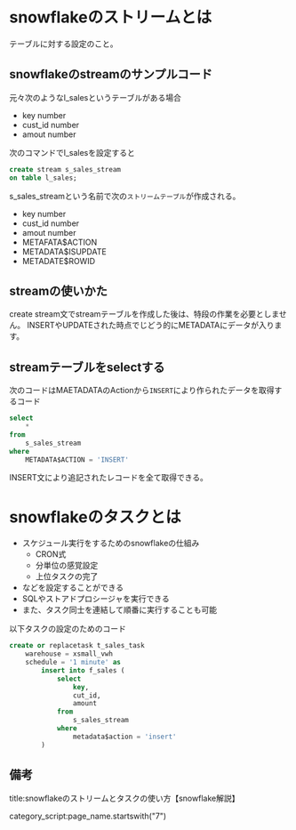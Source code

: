 





# snowflakeのストリームとは

テーブルに対する設定のこと。

## snowflakeのstreamのサンプルコード

元々次のようなl_salesというテーブルがある場合

- key     number
- cust_id number
- amout   number

次のコマンドでl_salesを設定すると

```sql
create stream s_sales_stream
on table l_sales;
```

s_sales_streamという名前で次の`ストリームテーブル`が作成される。

- key     number
- cust_id number
- amout   number
- METAFATA$ACTION
- METADATA$ISUPDATE
- METADATE$ROWID


## streamの使いかた

create stream文でstreamテーブルを作成した後は、特段の作業を必要としません。
INSERTやUPDATEされた時点でじどう的にMETADATAにデータが入ります。

## streamテーブルをselectする

次のコードはMAETADATAのActionから`INSERT`により作られたデータを取得するコード

```sql
select
    *
from
    s_sales_stream
where
    METADATA$ACTION = 'INSERT'
```

INSERT文により追記されたレコードを全て取得できる。









# snowflakeのタスクとは

- スケジュール実行をするためのsnowflakeの仕組み
  - CRON式
  - 分単位の感覚設定
  - 上位タスクの完了
- などを設定することができる
- SQLやストアドプロシージャを実行できる
- また、タスク同士を連結して順番に実行することも可能

以下タスクの設定のためのコード

```sql
create or replacetask t_sales_task
    warehouse = xsmall_vwh
    schedule = '1 minute' as
        insert into f_sales (
            select
                key,
                cut_id,
                amount
            from
                s_sales_stream
            where
                metadata$action = 'insert'
        )
```


## 備考

title:snowflakeのストリームとタスクの使い方【snowflake解説】

category_script:page_name.startswith("7")


